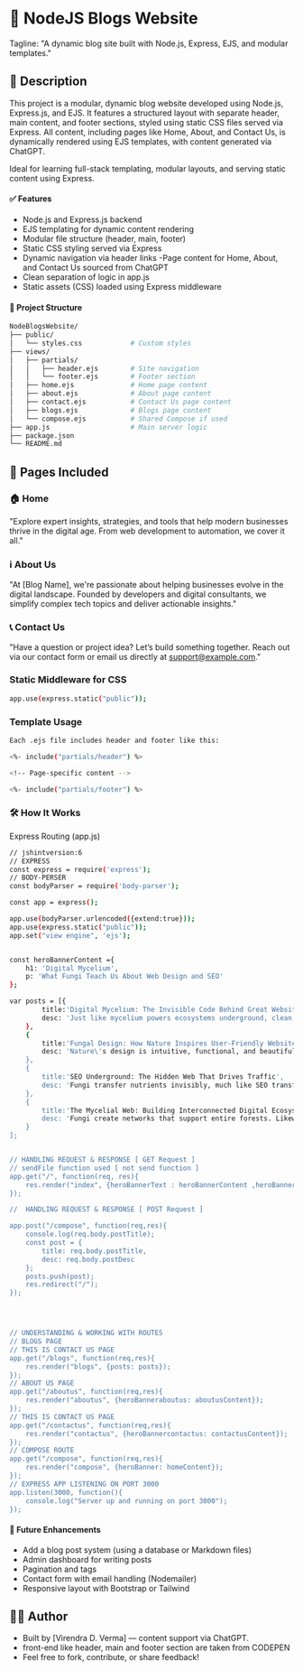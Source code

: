 # 📝 NodeJS Blogs Website
Tagline: "A dynamic blog site built with Node.js, Express, EJS, and modular templates."

## 📘 Description
This project is a modular, dynamic blog website developed using Node.js, Express.js, and EJS. It features a structured layout with separate header, main content, and footer sections, styled using static CSS files served via Express. All content, including pages like Home, About, and Contact Us, is dynamically rendered using EJS templates, with content generated via ChatGPT.

Ideal for learning full-stack templating, modular layouts, and serving static content using Express.

#### ✅ Features
- Node.js and Express.js backend
- EJS templating for dynamic content rendering
- Modular file structure (header, main, footer)
- Static CSS styling served via Express
- Dynamic navigation via header links
-Page content for Home, About, and Contact Us sourced from ChatGPT
- Clean separation of logic in app.js
- Static assets (CSS) loaded using Express middleware


#### 📂 Project Structure
``` bash 
NodeBlogsWebsite/
├── public/
│   └── styles.css            # Custom styles
├── views/
│   ├── partials/
│   │   ├── header.ejs        # Site navigation
│   │   └── footer.ejs        # Footer section
│   ├── home.ejs              # Home page content
│   ├── about.ejs             # About page content
│   ├── contact.ejs           # Contact Us page content
│   ├── blogs.ejs             # Blogs page content
│   └── compose.ejs           # Shared Compose if used
├── app.js                    # Main server logic
├── package.json
└── README.md

```

## 🚀 Pages Included
### 🏠 Home
"Explore expert insights, strategies, and tools that help modern businesses thrive in the digital age. From web development to automation, we cover it all."

### ℹ️ About Us
"At [Blog Name], we're passionate about helping businesses evolve in the digital landscape. Founded by developers and digital consultants, we simplify complex tech topics and deliver actionable insights."

### 📞 Contact Us
"Have a question or project idea? Let’s build something together. Reach out via our contact form or email us directly at support@example.com."


### Static Middleware for CSS
```bash
app.use(express.static("public"));

```
### Template Usage
```bash
Each .ejs file includes header and footer like this:

<%- include("partials/header") %>

<!-- Page-specific content -->

<%- include("partials/footer") %>

```

### 🛠️ How It Works
Express Routing (app.js)
```bash
// jshintversion:6
// EXPRESS 
const express = require('express');
// BODY-PERSER
const bodyParser = require('body-parser');

const app = express();

app.use(bodyParser.urlencoded({extend:true}));
app.use(express.static("public"));
app.set("view engine", 'ejs');


const heroBannerContent ={
    h1: 'Digital Mycelium',
    p: 'What Fungi Teach Us About Web Design and SEO'
};

var posts = [{
        title:'Digital Mycelium: The Invisible Code Behind Great Websites',
        desc: 'Just like mycelium powers ecosystems underground, clean, efficient code powers seamless digital experiences. Discover how good development practices form the backbone of every successful site.'
    },
    {
        title:'Fungal Design: How Nature Inspires User-Friendly Websites',
        desc: 'Nature\'s design is intuitive, functional, and beautiful—so should your website be. Learn how web design can borrow from the organic principles of the fungal world to enhance usability and aesthetics.'
    },
    {
        title:'SEO Underground: The Hidden Web That Drives Traffic',
        desc: 'Fungi transfer nutrients invisibly, much like SEO transfers authority and traffic across the web. Explore how behind-the-scenes optimization connects your content with the users searching for it.'
    },
    {
        title:'The Mycelial Web: Building Interconnected Digital Ecosystems',
        desc: 'Fungi create networks that support entire forests. Likewise, smart linking strategies, APIs, and integrated tools create strong digital ecosystems. Learn how to build connections that grow your online presence'
    }
];


// HANDLING REQUEST & RESPONSE [ GET Request ]
// sendFile function used [ not send function ]
app.get("/", function(req, res){
    res.render("index", {heroBannerText : heroBannerContent ,heroBanner: homeContent, posts: posts});
});

//  HANDLING REQUEST & RESPONSE [ POST Request ]

app.post("/compose", function(req,res){
    console.log(req.body.postTitle);
    const post = {
        title: req.body.postTitle,
        desc: req.body.postDesc
    };
    posts.push(post);
    res.redirect("/");
});




// UNDERSTANDING & WORKING WITH ROUTES
// BLOGS PAGE 
// THIS IS CONTACT US PAGE
app.get("/blogs", function(req,res){
    res.render("blogs", {posts: posts});
});
// ABOUT US PAGE 
app.get("/aboutus", function(req,res){
    res.render("aboutus", {heroBanneraboutus: aboutusContent});
});
// THIS IS CONTACT US PAGE
app.get("/contactus", function(req,res){
    res.render("contactus", {heroBannercontactus: contactusContent});
});
// COMPOSE ROUTE
app.get("/compose", function(req,res){
    res.render("compose", {heroBanner: homeContent});
});
// EXPRESS APP LISTENING ON PORT 3000
app.listen(3000, function(){
    console.log("Server up and running on port 3000");
});

```

#### 📌 Future Enhancements
- Add a blog post system (using a database or Markdown files)
- Admin dashboard for writing posts
- Pagination and tags
- Contact form with email handling (Nodemailer)
- Responsive layout with Bootstrap or Tailwind

## 🧑‍💻 Author
- Built by [Virendra D. Verma] — content support via ChatGPT.
- front-end like header, main and footer section are taken from CODEPEN
- Feel free to fork, contribute, or share feedback!